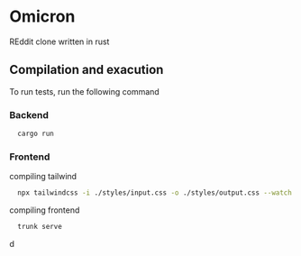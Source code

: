 # Omicron
 REddit clone written in rust

## Compilation and exacution

To run tests, run the following command

### Backend
```bash
  cargo run
```

### Frontend
compiling tailwind
```bash
  npx tailwindcss -i ./styles/input.css -o ./styles/output.css --watch
```
compiling frontend
```bash
  trunk serve
```
d
